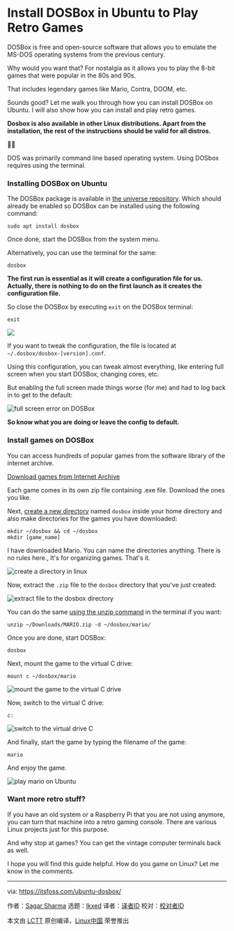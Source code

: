 [#]: subject: "Install DOSBox in Ubuntu to Play Retro Games"
[#]: via: "https://itsfoss.com/ubuntu-dosbox/"
[#]: author: "Sagar Sharma https://itsfoss.com/author/sagar/"
[#]: collector: "lkxed"
[#]: translator: " "
[#]: reviewer: " "
[#]: publisher: " "
[#]: url: " "

Install DOSBox in Ubuntu to Play Retro Games
======

DOSBox is free and open-source software that allows you to emulate the MS-DOS operating systems from the previous century.

Why would you want that? For nostalgia as it allows you to play the 8-bit games that were popular in the 80s and 90s.

That includes legendary games like Mario, Contra, DOOM, etc.

Sounds good? Let me walk you through how you can install DOSBox on Ubuntu. I will also show how you can install and play retro games.

**Dosbox is also available in other Linux distributions. Apart from the installation, the rest of the instructions should be valid for all distros.**

✋🏻

DOS was primarily command line based operating system. Using DOSbox requires using the terminal.

### Installing DOSBox on Ubuntu

The DOSBox package is available in [the universe repository][1]. Which should already be enabled so DOSBox can be installed using the following command:

```
sudo apt install dosbox
```

Once done, start the DOSBox from the system menu.

Alternatively, you can use the terminal for the same:

```
dosbox
```

**The first run is essential as it will create a configuration file for us. Actually, there is nothing to do on the first launch as it creates the configuration file.**

So close the DOSBox by executing `exit` on the DOSBox terminal:

```
exit
```

![][2]

If you want to tweak the configuration, the file is located at `~/.dosbox/dosbox-[version].conf`.

Using this configuration, you can tweak almost everything, like entering full screen when you start DOSBox, changing cores, etc.

But enabling the full screen made things worse (for me) and had to log back in to get to the default:

![full screen error on DOSBox][3]

**So know what you are doing or leave the config to default.**

### Install games on DOSBox

You can access hundreds of popular games from the software library of the internet archive.

[Download games from Internet Archive][4]

Each game comes in its own zip file containing .exe file. Download the ones you like.

Next, [create a new directory][5] named `dosbox` inside your home directory and also make directories for the games you have downloaded:

```
mkdir ~/dosbox && cd ~/dosbox
mkdir [game_name]
```

I have downloaded Mario. You can name the directories anything. There is no rules here., It's for organizing games. That's it.

![create a directory in linux][6]

Now, extract the `.zip` file to the `dosbox` directory that you've just created:

![extract file to the dosbox directory][7]

You can do the same [using the unzip command][8] in the terminal if you want:

```
unzip ~/Downloads/MARIO.zip -d ~/dosbox/mario/
```

Once you are done, start DOSBox:

```
dosbox
```

Next, mount the game to the virtual C drive:

```
mount c ~/dosbox/mario
```

![mount the game to the virtual C drive][9]

Now, switch to the virtual C drive:

```
c:
```

![switch to the virtual drive C][10]

And finally, start the game by typing the filename of the game:

```
mario
```

And enjoy the game.

![play mario on Ubuntu][11]

### Want more retro stuff?

If you have an old system or a Raspberry Pi that you are not using anymore, you can turn that machine into a retro gaming console. There are various Linux projects just for this purpose.

And why stop at games? You can get the vintage computer terminals back as well.

I hope you will find this guide helpful. How do you game on Linux? Let me know in the comments.

--------------------------------------------------------------------------------

via: https://itsfoss.com/ubuntu-dosbox/

作者：[Sagar Sharma][a]
选题：[lkxed][b]
译者：[译者ID](https://github.com/译者ID)
校对：[校对者ID](https://github.com/校对者ID)

本文由 [LCTT](https://github.com/LCTT/TranslateProject) 原创编译，[Linux中国](https://linux.cn/) 荣誉推出

[a]: https://itsfoss.com/author/sagar/
[b]: https://github.com/lkxed/
[1]: https://itsfoss.com/ubuntu-repositories/
[2]: https://itsfoss.com/content/images/2023/02/run-DOSBox-on-ubuntu.png
[3]: https://itsfoss.com/content/images/2023/02/full-screen-error-on-DOSBox.png
[4]: https://archive.org/details/softwarelibrary_msdos_games?tab=collection&ref=its-foss
[5]: https://itsfoss.com/make-directories/
[6]: https://itsfoss.com/content/images/2023/02/create-a-directory-in-linux--1.png
[7]: https://itsfoss.com/content/images/2023/02/extract-file-to-the-dosbox-directory-1.png
[8]: https://learnubuntu.com/unzip-file/?ref=its-foss
[9]: https://itsfoss.com/content/images/2023/02/mount-the-game-to-the-virtual-C-drive.png
[10]: https://itsfoss.com/content/images/2023/02/switch-to-the-virtual-drive-C.png
[11]: https://itsfoss.com/content/images/2023/02/play-mario-on-Linux.gif